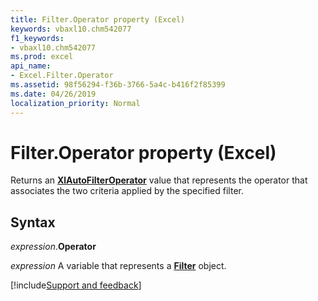 ```yaml
---
title: Filter.Operator property (Excel)
keywords: vbaxl10.chm542077
f1_keywords:
- vbaxl10.chm542077
ms.prod: excel
api_name:
- Excel.Filter.Operator
ms.assetid: 98f56294-f36b-3766-5a4c-b416f2f85399
ms.date: 04/26/2019
localization_priority: Normal
---
```



# Filter.Operator property (Excel)

Returns an **[XlAutoFilterOperator](Excel.XlAutoFilterOperator.md)** value that represents the operator that associates the two criteria applied by the specified filter.


## Syntax

_expression_.**Operator**

_expression_ A variable that represents a **[Filter](Excel.Filter.md)** object.




[!include[Support and feedback](~/includes/feedback-boilerplate.md)]